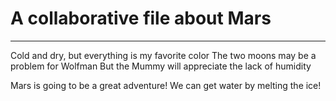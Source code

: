 # A collaborative file about Mars
-----

Cold and dry, but everything is my favorite color
The two moons may be a problem for Wolfman
But the Mummy will appreciate the lack of humidity

Mars is going to be a great adventure!
We can get water by melting the ice! 
